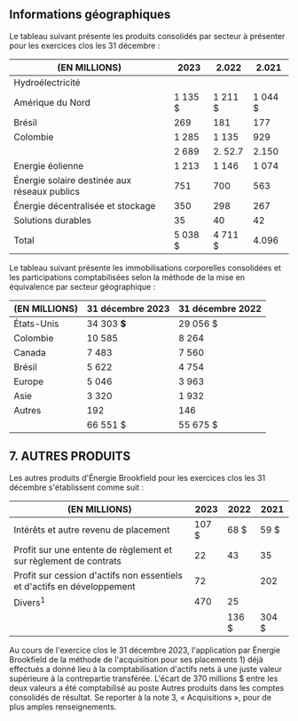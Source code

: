 ## **Informations géographiques**

Le tableau suivant présente les produits consolidés par secteur à présenter pour les exercices clos les 31 décembre :

| (EN MILLIONS)                                | 2023     | 2.022    | 2.021    |
|----------------------------------------------|----------|----------|----------|
| Hydroélectricité                             |          |          |          |
| Amérique du Nord                             | 1 135 \$ | 1 211 \$ | 1 044 \$ |
| Brésil                                       | 269      | 181      | 177      |
| Colombie                                     | 1 285    | 1 135    | 929      |
|                                              | 2 689    | 2. 52.7  | 2.150    |
| Energie éolienne                             | 1 213    | 1 146    | 1 074    |
| Énergie solaire destinée aux réseaux publics | 751      | 700      | 563      |
| Énergie décentralisée et stockage            | 350      | 298      | 267      |
| Solutions durables                           | 35       | 40       | 42       |
| Total                                        | 5 038 \$ | 4 711 \$ | 4.096    |

Le tableau suivant présente les immobilisations corporelles consolidées et les participations comptabilisées selon la méthode de la mise en équivalence par secteur géographique :

| (EN MILLIONS) | 31 décembre 2023 | 31 décembre 2022 |
|---------------|------------------|------------------|
| États-Unis    | 34 303 <b>\$</b> | 29 056 \$        |
| Colombie      | 10 585           | 8 264            |
| Canada        | 7 483            | 7 560            |
| Brésil        | 5 622            | 4 754            |
| Europe        | 5 046            | 3 963            |
| Asie          | 3 320            | 1 932            |
| Autres        | 192              | 146              |
|               | 66 551 \$        | 55 675 \$        |

## 7. AUTRES PRODUITS

Les autres produits d'Énergie Brookfield pour les exercices clos les 31 décembre s'établissent comme suit :

| (EN MILLIONS)                                                           | 2023   | 2022              | 2021   |
|-------------------------------------------------------------------------|--------|-------------------|--------|
| Intérêts et autre revenu de placement                                   | 107 \$ | 68 \$             | 59 \$  |
| Profit sur une entente de règlement et sur règlement de contrats        | 22     | 43                | 35     |
| Profit sur cession d'actifs non essentiels et d'actifs en développement | 72     |                   | 202    |
| $\text{Divers}^1$                                                       | 470    | 25                |        |
|                                                                         |        | $136 \text{ } \$$ | 304 \$ |

Au cours de l'exercice clos le 31 décembre 2023, l'application par Énergie Brookfield de la méthode de l'acquisition pour ses placements 1) déjà effectués a donné lieu à la comptabilisation d'actifs nets à une juste valeur supérieure à la contrepartie transférée. L'écart de 370 millions \$ entre les deux valeurs a été comptabilisé au poste Autres produits dans les comptes consolidés de résultat. Se reporter à la note 3, « Acquisitions », pour de plus amples renseignements.